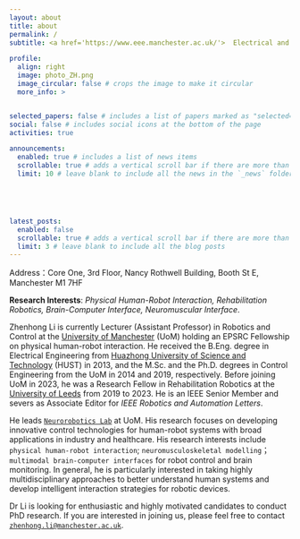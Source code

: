 ```yaml
---
layout: about
title: about
permalink: /
subtitle: <a href='https://www.eee.manchester.ac.uk/'>  Electrical and Electronic Engineering</a>. University of Manchester.

profile:
  align: right
  image: photo_ZH.png
  image_circular: false # crops the image to make it circular
  more_info: >


selected_papers: false # includes a list of papers marked as "selected={true}"
social: false # includes social icons at the bottom of the page
activities: true

announcements:
  enabled: true # includes a list of news items
  scrollable: true # adds a vertical scroll bar if there are more than 3 news items
  limit: 10 # leave blank to include all the news in the `_news` folder





latest_posts:
  enabled: false
  scrollable: true # adds a vertical scroll bar if there are more than 3 new posts items
  limit: 3 # leave blank to include all the blog posts
---
```


Address：Core One, 3rd Floor, Nancy Rothwell Building,  Booth St E, Manchester M1 7HF


**Research Interests**: *Physical Human-Robot Interaction, Rehabilitation Robotics, Brain-Computer Interface, Neuromuscular Interface*.

<a href="mailto:zhenhong.li@manchester.ac.uk">
  <i class="fas fa-envelope" style="font-size: 24px;"></i>
</a>
<a href="https://scholar.google.com/citations?hl=en&user=TxurO5wAAAAJ&view_op=list_works&sortby=pubdate">
  <i class="ai ai-google-scholar" style="font-size: 24px;"></i>
</a>
<a href="https://neurorobotics-uom.github.io/" target="_blank" rel="noopener">
  <i class="far fa-window-maximize" style="font-size: 24px;"></i>
</a>
<a href="https://research.manchester.ac.uk/en/persons/zhenhong-li" target="_blank" rel="noopener">
  <i class="fas fa-briefcase" style="font-size: 24px;"></i>
</a>
<a href="https://uk.linkedin.com/in/zhenhong-li-ba371020b" target="_blank" rel="noopener">
  <i class="fab fa-linkedin" style="font-size: 24px;"></i>
</a>
<a href="https://orcid.org/0000-0003-2583-5082" target="_blank" rel="noopener">
  <i class="ai ai-orcid" style="font-size: 24px;"></i>
</a>


Zhenhong Li is currently Lecturer (Assistant Professor) in Robotics and Control at the [University of Manchester](https://www.manchester.ac.uk/) (UoM) holding an EPSRC Fellowship on physical human-robot interaction. He received the B.Eng. degree in Electrical Engineering from [Huazhong University of Science and Technology](https://english.hust.edu.cn/) (HUST) in 2013, and the M.Sc. and the Ph.D. degrees in Control Engineering from the UoM in 2014 and 2019, respectively. Before joining UoM in 2023, he was a Research Fellow in Rehabilitation Robotics at the [University of Leeds](https://www.leeds.ac.uk/) from 2019 to 2023. He is an IEEE Senior Member and severs as Associate Editor for *IEEE Robotics and Automation Letters*.

He leads [`Neurorobotics Lab`](https://neurorobotics-uom.github.io/) at UoM. His research focuses on developing innovative control technologies for human-robot systems with broad applications in industry and healthcare. His research interests include `physical human-robot interaction`; `neuromusculoskeletal modelling`；`multimodal brain-computer interfaces` for robot control and brain monitoring. In general, he is particularly interested in taking highly multidisciplinary approaches to better understand human systems and develop intelligent interaction strategies for robotic devices.

Dr Li is looking for enthusiastic and highly motivated candidates to conduct PhD research. If you are interested in joining us, please feel free to contact [`zhenhong.li@manchester.ac.uk`](mailto:zhenhong.li@manchester.ac.uk).


